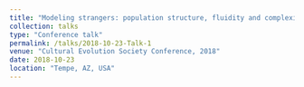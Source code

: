 ```yaml
---
title: "Modeling strangers: population structure, fluidity and complexity in shared cultural systems"
collection: talks
type: "Conference talk"
permalink: /talks/2018-10-23-Talk-1
venue: "Cultural Evolution Society Conference, 2018"
date: 2018-10-23
location: "Tempe, AZ, USA"
---
```


